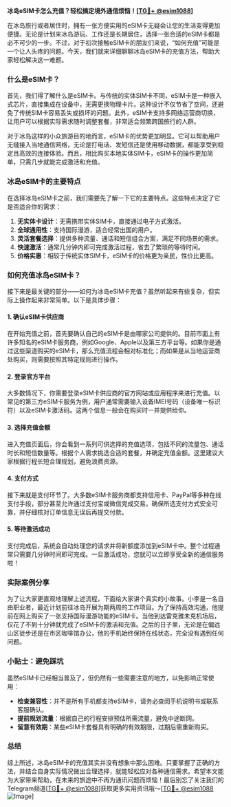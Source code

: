 **冰岛eSIM卡怎么充值？轻松搞定境外通信烦恼！[[TG💪+ @esim1088](https://t.me/s/esim1088)]**

在冰岛旅行或者居住时，拥有一张方便实用的eSIM卡无疑会让您的生活变得更加便捷。无论是计划来冰岛游玩、工作还是长期居住，选择一张合适的eSIM卡都是必不可少的一步。不过，对于初次接触eSIM卡的朋友们来说，“如何充值”可能是一个让人头疼的问题。今天，我们就来详细聊聊冰岛eSIM卡的充值方法，帮助大家轻松解决这一难题。

### 什么是eSIM卡？

首先，我们得了解什么是eSIM卡。与传统的实体SIM卡不同，eSIM卡是一种嵌入式芯片，直接集成在设备中，无需更换物理卡片。这种设计不仅节省了空间，还避免了传统SIM卡容易丢失或损坏的问题。此外，eSIM卡支持多网络运营商切换，让用户可以根据实际需求随时调整套餐，非常适合频繁跨国旅行的人群。

对于冰岛这样的小众旅游目的地而言，eSIM卡的优势更加明显。它可以帮助用户无缝接入当地通信网络，无论是打电话、发短信还是使用移动数据，都能享受到稳定且高效的连接体验。而且，相比购买本地实体SIM卡，eSIM卡的操作更加简单，只需几步就能完成激活和充值。

### 冰岛eSIM卡的主要特点

在选择冰岛eSIM卡之前，我们需要先了解一下它的主要特点。这些特点决定了它是否适合你的需求：

1. **无实体卡设计**：无需携带实体SIM卡，直接通过电子方式激活。
2. **全球通用性**：支持国际漫游，适合经常出国的用户。
3. **灵活套餐选择**：提供多种流量、通话和短信组合方案，满足不同场景的需求。
4. **快速激活**：通常几分钟内即可完成激活过程，省去了繁琐的等待时间。
5. **价格实惠**：相较于传统实体SIM卡，eSIM卡的价格更为亲民，性价比更高。

### 如何充值冰岛eSIM卡？

接下来是最关键的部分——如何为冰岛eSIM卡充值？虽然听起来有些复杂，但实际上操作起来非常简单。以下是具体步骤：

#### 1. 确认eSIM卡供应商

在开始充值之前，首先要确认自己的eSIM卡是由哪家公司提供的。目前市面上有许多知名的eSIM卡服务商，例如Google、Apple以及第三方平台等。如果你是通过这些渠道购买的eSIM卡，那么充值流程会相对标准化；而如果是从当地运营商处购买，则需要按照其特定规则进行操作。

#### 2. 登录官方平台

大多数情况下，你需要登录eSIM卡供应商的官方网站或应用程序来进行充值。以常见的第三方eSIM卡服务为例，用户通常需要输入设备IMEI号码（设备唯一标识符）以及eSIM卡激活码。这两个信息一般会在购买时一并提供给你。

#### 3. 选择充值金额

进入充值页面后，你会看到一系列可供选择的充值选项，包括不同的流量包、通话时长和短信数量等。根据个人需求挑选合适的套餐，并确定充值金额。这里建议大家根据行程长短合理规划，避免浪费资源。

#### 4. 支付方式

接下来就是支付环节了。大多数eSIM卡服务商都支持信用卡、PayPal等多种在线支付手段，部分甚至允许通过支付宝或微信完成交易。确保所选支付方式安全可靠，并仔细核对订单信息无误后再提交付款。

#### 5. 等待激活成功

支付完成后，系统会自动处理您的请求并将新额度添加到eSIM卡中。整个过程通常只需要几分钟时间即可完成。一旦激活成功，您就可以立即享受全新的通信服务啦！

### 实际案例分享

为了让大家更直观地理解上述流程，下面给大家讲个真实的小故事。小李是一名自由职业者，最近计划前往冰岛开展为期两周的工作项目。为了保持高效沟通，他提前在网上购买了一张支持国际漫游功能的eSIM卡。当他到达雷克雅未克机场后，仅花了不到十分钟就完成了eSIM卡的激活和充值。之后的日子里，无论是在偏远山区徒步还是在市区咖啡馆办公，他的手机始终保持在线状态，完全没有遇到任何问题。

### 小贴士：避免踩坑

虽然eSIM卡已经相当普及了，但仍然有一些需要注意的地方，以免影响正常使用：

- **检查兼容性**：并不是所有手机都支持eSIM卡，请务必查阅手机说明书或联系客服确认。
- **提前规划流量**：根据自己的行程安排预估所需流量，避免中途断网。
- **留意有效期**：某些eSIM卡套餐具有明确的有效期限，过期后需重新购买。

### 总结

综上所述，冰岛eSIM卡的充值其实并没有想象中那么困难。只要掌握了正确的方法，并结合自身实际情况做出合理选择，就能轻松应对各种通信需求。希望本文能为大家带来帮助，在未来的旅途中不再为通讯问题而烦恼！最后别忘了关注我们的Telegram频道[[TG💪+ @esim1088](https://t.me/s/esim1088)]获取更多实用资讯哦～[[TG💪+ @esim1088](https://t.me/s/esim1088) ![Image](https://i.postimg.cc/4NQfJmqS/Snipaste-2025-05-13-00-14-12.png)]